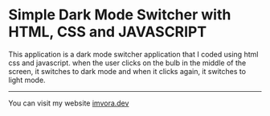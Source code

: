 # Simple Dark Mode Switcher with HTML, CSS and JAVASCRIPT

This application is a dark mode switcher application that I coded using html css and javascript. when the user clicks on the bulb in the middle of the screen, it switches to dark mode and when it clicks again, it switches to light mode.


----

You can visit my website [imvora.dev](https://www.imvora.dev)